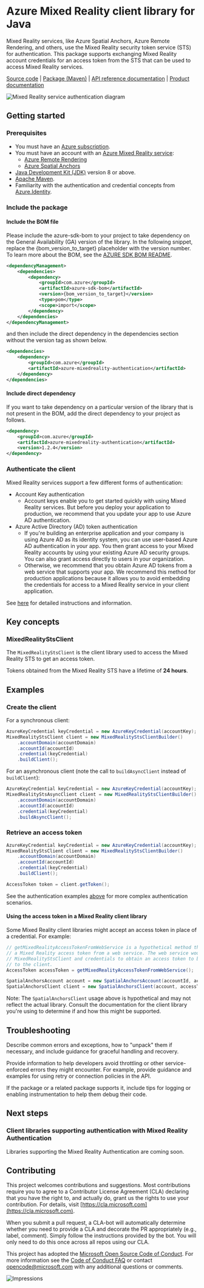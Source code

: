# Azure Mixed Reality client library for Java

Mixed Reality services, like Azure Spatial Anchors, Azure Remote Rendering, and others, use the Mixed Reality security
token service (STS) for authentication. This package supports exchanging Mixed Reality account credentials for an access
token from the STS that can be used to access Mixed Reality services.

[Source code][source] | [Package (Maven)][package] | [API reference documentation][api_documentation]
| [Product documentation][product_docs]

![Mixed Reality service authentication diagram](https://docs.microsoft.com/azure/spatial-anchors/concepts/media/spatial-anchors-authentication-overview.png)

## Getting started

### Prerequisites

- You must have an [Azure subscription](https://azure.microsoft.com/free/).
- You must have an account with an [Azure Mixed Reality service](https://azure.microsoft.com/topic/mixed-reality/):
  - [Azure Remote Rendering](https://docs.microsoft.com/azure/remote-rendering/)
  - [Azure Spatial Anchors](https://docs.microsoft.com/azure/spatial-anchors/)
- [Java Development Kit (JDK)](https://docs.microsoft.com/java/azure/jdk/?view=azure-java-stable) version 8 or above.
- [Apache Maven](https://maven.apache.org/download.cgi).
- Familiarity with the authentication and credential concepts from [Azure.Identity](https://github.com/Azure/azure-sdk-for-java/tree/main/sdk/identity/azure-identity).

### Include the package

#### Include the BOM file

Please include the azure-sdk-bom to your project to take dependency on the General Availability (GA) version of the library. In the following snippet, replace the {bom_version_to_target} placeholder with the version number.
To learn more about the BOM, see the [AZURE SDK BOM README](https://github.com/Azure/azure-sdk-for-java/blob/main/sdk/boms/azure-sdk-bom/README.md).

```xml
<dependencyManagement>
    <dependencies>
        <dependency>
            <groupId>com.azure</groupId>
            <artifactId>azure-sdk-bom</artifactId>
            <version>{bom_version_to_target}</version>
            <type>pom</type>
            <scope>import</scope>
        </dependency>
    </dependencies>
</dependencyManagement>
```
and then include the direct dependency in the dependencies section without the version tag as shown below.

```xml
<dependencies>
    <dependency>
        <groupId>com.azure</groupId>
        <artifactId>azure-mixedreality-authentication</artifactId>
    </dependency>
</dependencies>
```

#### Include direct dependency
If you want to take dependency on a particular version of the library that is not present in the BOM,
add the direct dependency to your project as follows.

[//]: # ({x-version-update-start;com.azure:azure-mixedreality-authentication;current})
```xml
<dependency>
    <groupId>com.azure</groupId>
    <artifactId>azure-mixedreality-authentication</artifactId>
    <version>1.2.4</version>
</dependency>
```

### Authenticate the client

Mixed Reality services support a few different forms of authentication:

- Account Key authentication
  - Account keys enable you to get started quickly with using Mixed Reality services. But before you deploy your application
    to production, we recommend that you update your app to use Azure AD authentication.
- Azure Active Directory (AD) token authentication
  - If you're building an enterprise application and your company is using Azure AD as its identity system, you can use
    user-based Azure AD authentication in your app. You then grant access to your Mixed Reality accounts by using your
    existing Azure AD security groups. You can also grant access directly to users in your organization.
  - Otherwise, we recommend that you obtain Azure AD tokens from a web service that supports your app. We recommend this
    method for production applications because it allows you to avoid embedding the credentials for access to a Mixed
    Reality service in your client application.

See [here](https://docs.microsoft.com/azure/spatial-anchors/concepts/authentication) for detailed instructions and information.

## Key concepts

### MixedRealityStsClient

The `MixedRealityStsClient` is the client library used to access the Mixed Reality STS to get an access token.

Tokens obtained from the Mixed Reality STS have a lifetime of **24 hours**.

## Examples

### Create the client

For a synchronous client:

```java
AzureKeyCredential keyCredential = new AzureKeyCredential(accountKey);
MixedRealityStsClient client = new MixedRealityStsClientBuilder()
    .accountDomain(accountDomain)
    .accountId(accountId)
    .credential(keyCredential)
    .buildClient();
```

For an asynchronous client (note the call to `buildAsyncClient` instead of `buildClient`):

```java
AzureKeyCredential keyCredential = new AzureKeyCredential(accountKey);
MixedRealityStsAsyncClient client = new MixedRealityStsClientBuilder()
    .accountDomain(accountDomain)
    .accountId(accountId)
    .credential(keyCredential)
    .buildAsyncClient();
```

### Retrieve an access token

```java
AzureKeyCredential keyCredential = new AzureKeyCredential(accountKey);
MixedRealityStsClient client = new MixedRealityStsClientBuilder()
    .accountDomain(accountDomain)
    .accountId(accountId)
    .credential(keyCredential)
    .buildClient();

AccessToken token = client.getToken();
```

See the authentication examples [above](#authenticate-the-client) for more complex authentication scenarios.

#### Using the access token in a Mixed Reality client library

Some Mixed Reality client libraries might accept an access token in place of a credential. For example:

```java
// getMixedRealityAccessTokenFromWebService is a hypothetical method that retrieves
// a Mixed Reality access token from a web service. The web service would use the
// MixedRealityStsClient and credentials to obtain an access token to be returned
// to the client.
AccessToken accessToken = getMixedRealityAccessTokenFromWebService();

SpatialAnchorsAccount account = new SpatialAnchorsAccount(accountId, accountDomain);
SpatialAnchorsClient client = new SpatialAnchorsClient(account, accessToken);
```

Note: The `SpatialAnchorsClient` usage above is hypothetical and may not reflect the actual library. Consult the
documentation for the client library you're using to determine if and how this might be supported.

## Troubleshooting

Describe common errors and exceptions, how to "unpack" them if necessary, and include guidance for graceful handling and recovery.

Provide information to help developers avoid throttling or other service-enforced errors they might encounter. For example, provide guidance and examples for using retry or connection policies in the API.

If the package or a related package supports it, include tips for logging or enabling instrumentation to help them debug their code.

## Next steps

### Client libraries supporting authentication with Mixed Reality Authentication

Libraries supporting the Mixed Reality Authentication are coming soon.

## Contributing

This project welcomes contributions and suggestions. Most contributions require you to agree to a Contributor License
Agreement (CLA) declaring that you have the right to, and actually do, grant us the rights to use your contribution.
For details, visit [https://cla.microsoft.com](https://cla.microsoft.com).

When you submit a pull request, a CLA-bot will automatically determine whether you need to provide a CLA and decorate the
PR appropriately (e.g., label, comment). Simply follow the instructions provided by the bot. You will only need to do this
once across all repos using our CLA.

This project has adopted the [Microsoft Open Source Code of Conduct](https://opensource.microsoft.com/codeofconduct/).
For more information see the [Code of Conduct FAQ](https://opensource.microsoft.com/codeofconduct/faq/) or contact
[opencode@microsoft.com](mailto:opencode@microsoft.com) with any additional questions or comments.

<!-- LINKS -->
[cla]: https://cla.microsoft.com
[coc]: https://opensource.microsoft.com/codeofconduct/
[coc_faq]: https://opensource.microsoft.com/codeofconduct/faq/
[coc_contact]: mailto:opencode@microsoft.com
[product_docs]: https://azure.microsoft.com/topic/mixed-reality/
[package]: https://search.maven.org/artifact/com.azure/azure-mixedreality-authentication
[api_documentation]: https://aka.ms/java-docs
[source]: https://github.com/Azure/azure-sdk-for-java/tree/main/sdk/mixedreality/azure-mixedreality-authentication

![Impressions](https://azure-sdk-impressions.azurewebsites.net/api/impressions/azure-sdk-for-java%2Fsdk%2Fmixedreality%2Fazure-mixedreality-authentication%2FREADME.png)
